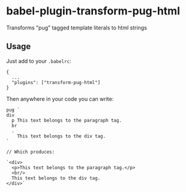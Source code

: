 # babel-plugin-transform-pug-html
Transforms "pug" tagged template literals to html strings

## Usage
Just add to your ``` .babelrc ```:
```
{
  ...
  "plugins": ["transform-pug-html"]
}
```

Then anywhere in your code you can write:

```
pug `
div
  p This text belongs to the paragraph tag.
  br
  .
    This text belongs to the div tag.
`

// Which produces:

`<div>
  <p>This text belongs to the paragraph tag.</p>
  <br/>
  This text belongs to the div tag.
</div>`
```

